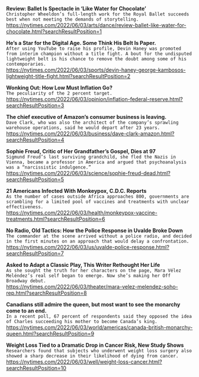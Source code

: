 **Review: Ballet Is Spectacle in ‘Like Water for Chocolate’**\
`Christopher Wheeldon’s full-length work for the Royal Ballet succeeds best when not meeting the demands of storytelling.`\
https://nytimes.com/2022/06/03/arts/dance/review-ballet-like-water-for-chocolate.html?searchResultPosition=1

**He’s a Star for the Digital Age. Some Think His Belt Is Paper.**\
`After using YouTube to raise his profile, Devin Haney was promoted from interim champion without a title fight. A bout for the undisputed lightweight belt is his chance to remove the doubt among some of his contemporaries.`\
https://nytimes.com/2022/06/03/sports/devin-haney-george-kambosos-lightweight-title-fight.html?searchResultPosition=2

**Wonking Out: How Low Must Inflation Go?**\
`The peculiarity of the 2 percent target.`\
https://nytimes.com/2022/06/03/opinion/inflation-federal-reserve.html?searchResultPosition=3

**The chief executive of Amazon’s consumer business is leaving.**\
`Dave Clark, who was also the architect of the company’s sprawling warehouse operations, said he would depart after 23 years.`\
https://nytimes.com/2022/06/03/business/dave-clark-amazon.html?searchResultPosition=4

**Sophie Freud, Critic of Her Grandfather’s Gospel, Dies at 97**\
`Sigmund Freud’s last surviving grandchild, she fled the Nazis in Vienna, became a professor in America and argued that psychoanalysis was a “narcissistic indulgence.”`\
https://nytimes.com/2022/06/03/science/sophie-freud-dead.html?searchResultPosition=5

**21 Americans Infected With Monkeypox, C.D.C. Reports**\
`As the number of cases outside Africa approaches 800, governments are scrambling for a limited pool of vaccines and treatments with unclear effectiveness.`\
https://nytimes.com/2022/06/03/health/monkeypox-vaccine-treatments.html?searchResultPosition=6

**No Radio, Old Tactics: How the Police Response in Uvalde Broke Down**\
`The commander at the scene arrived without a police radio, and decided in the first minutes on an approach that would delay a confrontation.`\
https://nytimes.com/2022/06/03/us/uvalde-police-response.html?searchResultPosition=7

**Asked to Adapt a Classic Play, This Writer Rethought Her Life**\
`As she sought the truth for her characters on the page, Mara Vélez Meléndez’s real self began to emerge. Now she’s making her Off Broadway debut.`\
https://nytimes.com/2022/06/03/theater/mara-velez-melendez-soho-rep.html?searchResultPosition=8

**Canadians still admire the queen, but most want to see the monarchy come to an end.**\
`In a recent poll, 67 percent of respondents said they opposed the idea of Charles succeeding his mother to become Canada’s king.`\
https://nytimes.com/2022/06/03/world/americas/canada-british-monarchy-queen.html?searchResultPosition=9

**Weight Loss Tied to a Dramatic Drop in Cancer Risk, New Study Shows**\
`Researchers found that subjects who underwent weight loss surgery also showed a sharp decrease in their likelihood of dying from cancer.`\
https://nytimes.com/2022/06/03/well/weight-loss-cancer.html?searchResultPosition=10

